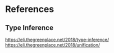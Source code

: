 
# References

## Type Inference

https://eli.thegreenplace.net/2018/type-inference/
https://eli.thegreenplace.net/2018/unification/
